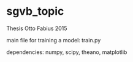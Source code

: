 # sgvb_topic

Thesis Otto Fabius 2015

main file for training a model: train.py

dependencies: numpy, scipy, theano, matplotlib